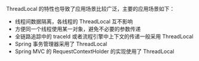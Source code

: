 ThreadLocal 的特性也导致了应用场景比较广泛，主要的应用场景如下：

- 线程间数据隔离，各线程的 ThreadLocal 互不影响
- 方便同一个线程使用某一对象，避免不必要的参数传递
- 全链路追踪中的 traceId 或者流程引擎中上下文的传递一般采用 ThreadLocal
- Spring 事务管理器采用了 ThreadLocal
- Spring MVC 的 RequestContextHolder 的实现使用了 ThreadLocal